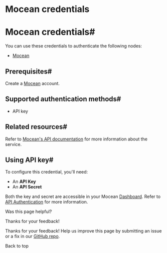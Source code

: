 # Mocean credentials

[ ](https://github.com/n8n-io/n8n-docs/edit/main/docs/integrations/builtin/credentials/mocean.md "Edit this page")

# Mocean credentials#

You can use these credentials to authenticate the following nodes:

  * [Mocean](../../app-nodes/n8n-nodes-base.mocean/)



## Prerequisites#

Create a [Mocean](https://moceanapi.com/) account.

## Supported authentication methods#

  * API key



## Related resources#

Refer to [Mocean's API documentation](https://moceanapi.com/docs/) for more information about the service.

## Using API key#

To configure this credential, you'll need:

  * An **API Key**
  * An **API Secret**



Both the key and secret are accessible in your Mocean [Dashboard](https://dashboard.moceanapi.com/). Refer to [API Authentication](https://moceanapi.com/docs/#authentication) for more information.

Was this page helpful? 

Thanks for your feedback! 

Thanks for your feedback! Help us improve this page by submitting an issue or a fix in our [GitHub repo](https://github.com/n8n-io/n8n-docs). 

Back to top 
